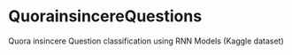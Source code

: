 # QuorainsincereQuestions
Quora insincere Question classification using RNN Models (Kaggle dataset)
